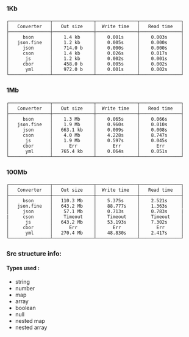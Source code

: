 ### 1Kb

    ┌───────────────┬───────────────┬───────────────┬───────────────┐
    │   Converter   │   Out size    │  Write time   │   Read time   │
    ├───────────────┼───────────────┼───────────────┼───────────────┤
    │     bson      │    1.4 kb     │    0.001s     │    0.003s     │
    │   json.fine   │    1.2 kb     │    0.005s     │    0.000s     │
    │     json      │    714.0 b    │    0.000s     │    0.000s     │
    │     cson      │    1.4 kb     │    0.026s     │    0.017s     │
    │      js       │    1.2 kb     │    0.002s     │    0.001s     │
    │     cbor      │    458.0 b    │    0.005s     │    0.002s     │
    │      yml      │    972.0 b    │    0.001s     │    0.002s     │
    └───────────────┴───────────────┴───────────────┴───────────────┘
### 1Mb

    ┌───────────────┬───────────────┬───────────────┬───────────────┐
    │   Converter   │   Out size    │  Write time   │   Read time   │
    ├───────────────┼───────────────┼───────────────┼───────────────┤
    │     bson      │    1.3 Mb     │    0.065s     │    0.066s     │
    │   json.fine   │    1.9 Mb     │    0.960s     │    0.010s     │
    │     json      │   663.1 kb    │    0.009s     │    0.008s     │
    │     cson      │    4.0 Mb     │    4.228s     │    8.747s     │
    │      js       │    1.9 Mb     │    0.597s     │    0.045s     │
    │     cbor      │      Err      │      Err      │      Err      │
    │      yml      │   765.4 kb    │    0.064s     │    0.051s     │
    └───────────────┴───────────────┴───────────────┴───────────────┘
### 100Mb

    ┌───────────────┬───────────────┬───────────────┬───────────────┐
    │   Converter   │   Out size    │  Write time   │   Read time   │
    ├───────────────┼───────────────┼───────────────┼───────────────┤
    │     bson      │   110.3 Mb    │    5.375s     │    2.521s     │
    │   json.fine   │   643.2 Mb    │    88.777s    │    1.363s     │
    │     json      │    57.1 Mb    │    0.713s     │    0.783s     |
    |     cson      │    Timeout    │    Timeout    │    Timeout    │
    │      js       │   643.2 Mb    │    53.193s    │    7.302s     │
    │     cbor      │      Err      │      Err      │      Err      │
    │      yml      │   270.4 Mb    │    48.830s    │    2.417s     │
    └───────────────┴───────────────┴───────────────┴───────────────┘


### Src structure info:

#### Types used :
*  string
*  number
*  map
*  array
*  boolean
*  null
*  nested map
*  nested array

